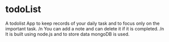 # todoList
 A todolist App to keep records of your daily task and to focus only on the important task.
 /n
 You can add a note and can delete it if it is completed.
 /n
 It is built using node.js and to store data mongoDB is used.

